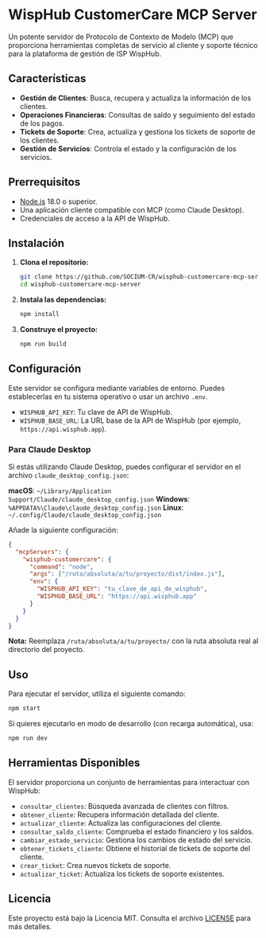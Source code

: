 # WispHub CustomerCare MCP Server

Un potente servidor de Protocolo de Contexto de Modelo (MCP) que proporciona herramientas completas de servicio al cliente y soporte técnico para la plataforma de gestión de ISP WispHub.

## Características

- **Gestión de Clientes**: Busca, recupera y actualiza la información de los clientes.
- **Operaciones Financieras**: Consultas de saldo y seguimiento del estado de los pagos.
- **Tickets de Soporte**: Crea, actualiza y gestiona los tickets de soporte de los clientes.
- **Gestión de Servicios**: Controla el estado y la configuración de los servicios.

## Prerrequisitos

- [Node.js](https://nodejs.org/) 18.0 o superior.
- Una aplicación cliente compatible con MCP (como Claude Desktop).
- Credenciales de acceso a la API de WispHub.

## Instalación

1.  **Clona el repositorio:**
    ```bash
    git clone https://github.com/SOCIUM-CR/wisphub-customercare-mcp-server.git
    cd wisphub-customercare-mcp-server
    ```

2.  **Instala las dependencias:**
    ```bash
    npm install
    ```

3.  **Construye el proyecto:**
    ```bash
    npm run build
    ```

## Configuración

Este servidor se configura mediante variables de entorno. Puedes establecerlas en tu sistema operativo o usar un archivo `.env`.

- `WISPHUB_API_KEY`: Tu clave de API de WispHub.
- `WISPHUB_BASE_URL`: La URL base de la API de WispHub (por ejemplo, `https://api.wisphub.app`).

### Para Claude Desktop

Si estás utilizando Claude Desktop, puedes configurar el servidor en el archivo `claude_desktop_config.json`:

**macOS**: `~/Library/Application Support/Claude/claude_desktop_config.json`
**Windows**: `%APPDATA%\Claude\claude_desktop_config.json`
**Linux**: `~/.config/Claude/claude_desktop_config.json`

Añade la siguiente configuración:

```json
{
  "mcpServers": {
    "wisphub-customercare": {
      "command": "node",
      "args": ["/ruta/absoluta/a/tu/proyecto/dist/index.js"],
      "env": {
        "WISPHUB_API_KEY": "tu_clave_de_api_de_wisphub",
        "WISPHUB_BASE_URL": "https://api.wisphub.app"
      }
    }
  }
}
```

**Nota:** Reemplaza `/ruta/absoluta/a/tu/proyecto/` con la ruta absoluta real al directorio del proyecto.

## Uso

Para ejecutar el servidor, utiliza el siguiente comando:

```bash
npm start
```

Si quieres ejecutarlo en modo de desarrollo (con recarga automática), usa:

```bash
npm run dev
```

## Herramientas Disponibles

El servidor proporciona un conjunto de herramientas para interactuar con WispHub:

- `consultar_clientes`: Búsqueda avanzada de clientes con filtros.
- `obtener_cliente`: Recupera información detallada del cliente.
- `actualizar_cliente`: Actualiza las configuraciones del cliente.
- `consultar_saldo_cliente`: Comprueba el estado financiero y los saldos.
- `cambiar_estado_servicio`: Gestiona los cambios de estado del servicio.
- `obtener_tickets_cliente`: Obtiene el historial de tickets de soporte del cliente.
- `crear_ticket`: Crea nuevos tickets de soporte.
- `actualizar_ticket`: Actualiza los tickets de soporte existentes.

## Licencia

Este proyecto está bajo la Licencia MIT. Consulta el archivo [LICENSE](LICENSE) para más detalles.

